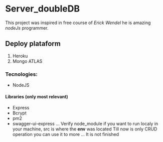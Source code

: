 # Server_doubleDB

This project was inspired in free course of *Erick Wendel*  he is amazing _nodeJs_ programmer.

## Deploy plataform
1. Heroku
2. Mongo ATLAS


### Tecnologies:
 * NodeJS


#### Libraries (only most relevant)
   * Express
   * Bcrypt
   * pm2
   * swagger-ui-express
...
Verify node_module if you want to run localy in your machine, src is where the **env** was located
Till now is only CRUD operation you can use it to more ...
It is not finished



